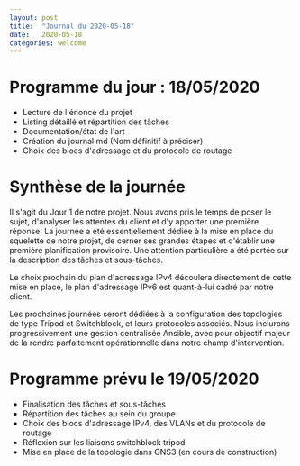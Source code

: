 ```yaml
---
layout: post
title:  "Journal du 2020-05-18"
date:   2020-05-18
categories: welcome
---
```


# Programme du jour : 18/05/2020

* Lecture de l'énoncé du projet
* Listing détaillé et répartition des tâches
* Documentation/état de l'art
* Création du journal.md (Nom définitif à préciser)
* Choix des blocs d'adressage et du protocole de routage

# Synthèse de la journée

Il s'agit du Jour 1 de notre projet. Nous avons pris le temps de poser le sujet, d'analyser les attentes du client et d'y apporter une première réponse. La journée a été essentiellement dédiée à la mise en place du squelette de notre projet, de cerner ses grandes étapes et d'établir une première planification provisoire. Une attention particulière a été portée sur la description des tâches et sous-tâches.

Le choix prochain du plan d'adressage IPv4 découlera directement de cette mise en place, le plan d'adressage IPv6 est quant-à-lui cadré par notre client.

Les prochaines journées seront dédiées à la configuration des topologies de type Tripod et Switchblock, et leurs protocoles associés. Nous inclurons progressivement une gestion centralisée Ansible, avec pour objectif majeur de la rendre parfaitement opérationnelle dans notre champ d'intervention.


# Programme prévu le 19/05/2020

* Finalisation des tâches et sous-tâches
* Répartition des tâches au sein du groupe
* Choix des blocs d'adressage IPv4, des VLANs et du protocole de routage
* Réflexion sur les liaisons switchblock tripod
* Mise en place de la topologie dans GNS3 (en cours de construction)

